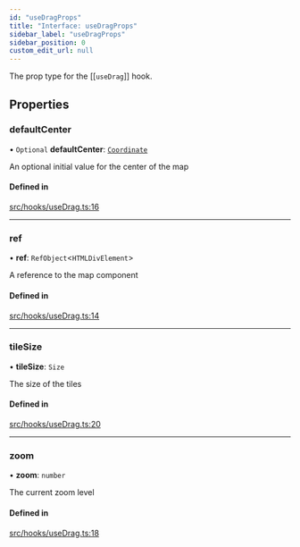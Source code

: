 ```yaml
---
id: "useDragProps"
title: "Interface: useDragProps"
sidebar_label: "useDragProps"
sidebar_position: 0
custom_edit_url: null
---
```


The prop type for the [[`useDrag`]] hook.

## Properties

### defaultCenter

• `Optional` **defaultCenter**: [`Coordinate`](Coordinate.md)

An optional initial value for the center of the map

#### Defined in

[src/hooks/useDrag.ts:16](https://github.com/rob-blackbourn/jetblack-map/blob/cdc3f14/src/hooks/useDrag.ts#L16)

___

### ref

• **ref**: `RefObject`<`HTMLDivElement`\>

A reference to the map component

#### Defined in

[src/hooks/useDrag.ts:14](https://github.com/rob-blackbourn/jetblack-map/blob/cdc3f14/src/hooks/useDrag.ts#L14)

___

### tileSize

• **tileSize**: `Size`

The size of the tiles

#### Defined in

[src/hooks/useDrag.ts:20](https://github.com/rob-blackbourn/jetblack-map/blob/cdc3f14/src/hooks/useDrag.ts#L20)

___

### zoom

• **zoom**: `number`

The current zoom level

#### Defined in

[src/hooks/useDrag.ts:18](https://github.com/rob-blackbourn/jetblack-map/blob/cdc3f14/src/hooks/useDrag.ts#L18)
